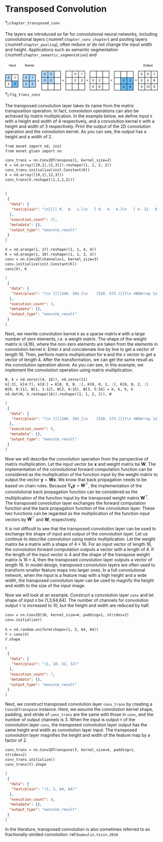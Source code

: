 # Transposed Convolution
:label:`chapter_transposed_conv`

The layers we introduced so far for convolutional neural networks, including 
convolutional layers (:numref:`chapter_conv_chapter`) and pooling layers (:numref:`chapter_pooling`), often reduce or do not change the input width and height. Applications such as semantic segmentation (:numref:`chapter_semantic_segmentation`) and 

![Transposed convolution layer with a $2\times 2$ kernel.](../img/trans_conv.svg)
:label:`fig_trans_conv`


The transposed convolution layer takes its name from the matrix transposition operation. In fact, convolution operations can also be achieved by matrix multiplication. In the example below, we define input `X` with a height and width of 4 respectively, and a convolution kernel `K` with a height and width of 3 respectively. Print the output of the 2D convolution operation and the convolution kernel. As you can see, the output has a height and a width of 2.

```{.python .input  n=13}
from mxnet import nd, init
from mxnet.gluon import nn
```

```{.python .input  n=17}
conv_trans = nn.Conv2DTranspose(1, kernel_size=2)
K = nd.array([[0,1],[2,3]]).reshape((1, 1, 2, 2))
conv_trans.initialize(init.Constant(K))
X = nd.array([[0,1],[2,3]])
conv_trans(X.reshape((1,1,2,2)))
          

```

```{.json .output n=17}
[
 {
  "data": {
   "text/plain": "\n[[[[ 0.  0.  1.]\n   [ 0.  4.  6.]\n   [ 4. 12.  9.]]]]\n<NDArray 1x1x3x3 @cpu(0)>"
  },
  "execution_count": 17,
  "metadata": {},
  "output_type": "execute_result"
 }
]
```

```{.python .input  n=5}
X = nd.arange(1, 17).reshape((1, 1, 4, 4))
K = nd.arange(1, 10).reshape((1, 1, 3, 3))
conv = nn.Conv2D(channels=1, kernel_size=3)
conv.initialize(init.Constant(K))
conv(X), K
```

```{.json .output n=5}
[
 {
  "data": {
   "text/plain": "(\n [[[[348. 393.]\n    [528. 573.]]]]\n <NDArray 1x1x2x2 @cpu(0)>, \n [[[[1. 2. 3.]\n    [4. 5. 6.]\n    [7. 8. 9.]]]]\n <NDArray 1x1x3x3 @cpu(0)>)"
  },
  "execution_count": 5,
  "metadata": {},
  "output_type": "execute_result"
 }
]
```

Next, we rewrite convolution kernel `K` as a sparse matrix `W` with a large number of zero elements, i.e. a weight matrix. The shape of the weight matrix is (4,16), where the non-zero elements are taken from the elements in convolution kernel `K`. Enter `X` and concatenate line by line to get a vector of length 16. Then, perform matrix multiplication for `W` and the `X` vector to get a vector of length 4. After the transformation, we can get the same result as the convolution operation above. As you can see, in this example, we implement the convolution operation using matrix multiplication.

```{.python .input  n=6}
W, k = nd.zeros((4, 16)), nd.zeros(11)
k[:3], k[4:7], k[8:] = K[0, 0, 0, :], K[0, 0, 1, :], K[0, 0, 2, :]
W[0, 0:11], W[1, 1:12], W[2, 4:15], W[3, 5:16] = k, k, k, k
nd.dot(W, X.reshape(16)).reshape((1, 1, 2, 2)), W
```

```{.json .output n=6}
[
 {
  "data": {
   "text/plain": "(\n [[[[348. 393.]\n    [528. 573.]]]]\n <NDArray 1x1x2x2 @cpu(0)>, \n [[1. 2. 3. 0. 4. 5. 6. 0. 7. 8. 9. 0. 0. 0. 0. 0.]\n  [0. 1. 2. 3. 0. 4. 5. 6. 0. 7. 8. 9. 0. 0. 0. 0.]\n  [0. 0. 0. 0. 1. 2. 3. 0. 4. 5. 6. 0. 7. 8. 9. 0.]\n  [0. 0. 0. 0. 0. 1. 2. 3. 0. 4. 5. 6. 0. 7. 8. 9.]]\n <NDArray 4x16 @cpu(0)>)"
  },
  "execution_count": 6,
  "metadata": {},
  "output_type": "execute_result"
 }
]
```

Now we will describe the convolution operation from the perspective of matrix multiplication. Let the input vector be $\boldsymbol{x}$ and weight matrix be $\boldsymbol{W}$. The implementation of the convolutional forward computation function can be considered as the multiplication of the function input by the weight matrix to output the vector $\boldsymbol{ y} = \boldsymbol{W}\boldsymbol{x}$. We know that back propagation needs to be based on chain rules. Because $\nabla_{\boldsymbol{x}} \boldsymbol{y} = \boldsymbol{W}^\top$, the implementation of the convolutional back propagation function can be considered as the multiplication of the function input by the transposed weight matrix $\boldsymbol{W}^\top$. The transposed convolution layer exchanges the forward computation function and the back propagation function of the convolution layer. These two functions can be regarded as the multiplication of the function input vectors by $\boldsymbol{W}^\top$ and $\boldsymbol{W}$, respectively.

It is not difficult to see that the transposed convolution layer can be used to exchange the shape of input and output of the convolution layer. Let us continue to describe convolution using matrix multiplication. Let the weight matrix be a matrix with a shape of $4\times16$. For an input vector of length 16, the convolution forward computation outputs a vector with a length of 4. If the length of the input vector is 4 and the shape of the transpose weight matrix is $16\times4$, then the transposed convolution layer outputs a vector of length 16. In model design, transposed convolution layers are often used to transform smaller feature maps into larger ones. In a full convolutional network, when the input is a feature map with a high height and a wide width, the transposed convolution layer can be used to magnify the height and width to the size of the input image.

Now we will look at an example. Construct a convolution layer `conv` and let shape of input `X` be (1,3,64,64). The number of channels for convolution output `Y` is increased to 10, but the height and width are reduced by half.

```{.python .input  n=7}
conv = nn.Conv2D(10, kernel_size=4, padding=1, strides=2)
conv.initialize()

X = nd.random.uniform(shape=(1, 3, 64, 64))
Y = conv(X)
Y.shape
```

```{.json .output n=7}
[
 {
  "data": {
   "text/plain": "(1, 10, 32, 32)"
  },
  "execution_count": 7,
  "metadata": {},
  "output_type": "execute_result"
 }
]
```

Next, we construct transposed convolution layer `conv_trans` by creating a `Conv2DTranspose` instance. Here, we assume the convolution kernel shape, padding, and stride of `conv_trans` are the same with those in `conv`, and the number of output channels is 3. When the input is output `Y` of the convolution layer `conv`, the transposed convolution layer output has the same height and width as convolution layer input. The transposed convolution layer magnifies the height and width of the feature map by a factor of 2.

```{.python .input  n=8}
conv_trans = nn.Conv2DTranspose(3, kernel_size=4, padding=1, strides=2)
conv_trans.initialize()
conv_trans(Y).shape
```

```{.json .output n=8}
[
 {
  "data": {
   "text/plain": "(1, 3, 64, 64)"
  },
  "execution_count": 8,
  "metadata": {},
  "output_type": "execute_result"
 }
]
```

In the literature, transposed convolution is also sometimes referred to as
fractionally-strided convolution :ref:`Dumoulin.Visin.2016`
